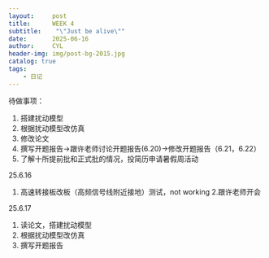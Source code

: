 ```yaml
---
layout:     post
title:      WEEK 4
subtitle:    "\"Just be alive\""
date:       2025-06-16
author:     CYL
header-img: img/post-bg-2015.jpg
catalog: true
tags:
    - 日记
---
```

待做事项：
1. 搭建扰动模型
2. 根据扰动模型改仿真
3. 修改论文
4. 撰写开题报告->跟许老师讨论开题报告(6.20)->修改开题报告（6.21，6.22）
5. 了解十所提前批和正式批的情况，投简历申请暑假周活动

25.6.16
1. 高速转接板改板（高频信号线附近接地）测试，not working
2.跟许老师开会

25.6.17
1. 读论文，搭建扰动模型 
2. 根据扰动模型改仿真 
3. 撰写开题报告
 






